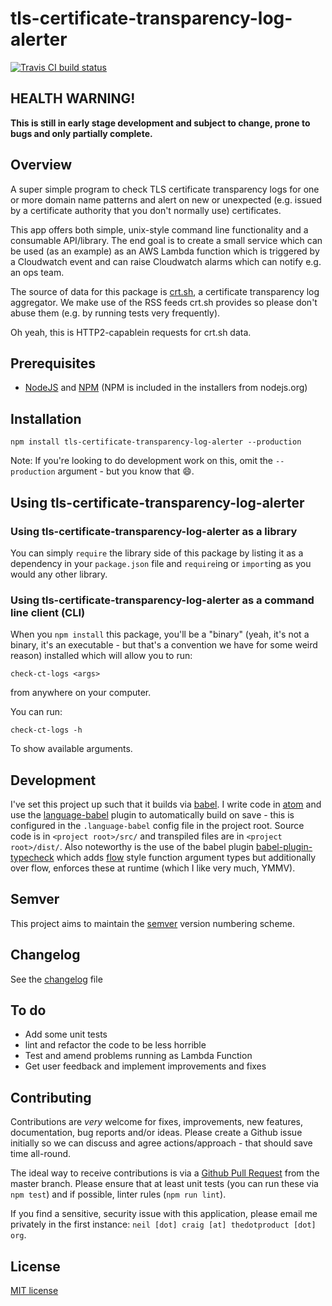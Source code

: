 # tls-certificate-transparency-log-alerter

[![Travis CI build status](https://travis-ci.org/neilstuartcraig/tls-certificate-transparency-log-alerter.svg)](https://travis-ci.org/neilstuartcraig/tls-certificate-transparency-log-alerter)

## HEALTH WARNING!
**This is still in early stage development and subject to change, prone to bugs and only partially complete.**

## Overview
A super simple program to check TLS certificate transparency logs for one or more domain name patterns and alert on new or unexpected (e.g. issued by a certificate authority that you don't normally use) certificates.

This app offers both simple, unix-style command line functionality and a consumable API/library. The end goal is to create a small service which can be used (as an example) as an AWS Lambda function which is triggered by a Cloudwatch event and can raise Cloudwatch alarms which can notify e.g. an ops team.

The source of data for this package is [crt.sh](https://crt.sh), a certificate transparency log aggregator. We make use of the RSS feeds crt.sh provides so please don't abuse them (e.g. by running tests very frequently).

Oh yeah, this is HTTP2-capablein requests for crt.sh data.


## Prerequisites

* [NodeJS](https://nodejs.org/) and [NPM](https://www.npmjs.com/) (NPM is included in the installers from nodejs.org)


## Installation

```
npm install tls-certificate-transparency-log-alerter --production
```

Note: If you're looking to do development work on this, omit the `--production` argument - but you know that :smile:.

## Using tls-certificate-transparency-log-alerter

### Using tls-certificate-transparency-log-alerter as a library
You can simply `require` the library side of this package by listing it as a dependency in your `package.json` file and `require`ing or `import`ing as you would any other library.

### Using tls-certificate-transparency-log-alerter as a command line client (CLI)
When you `npm install` this package, you'll be a "binary" (yeah, it's not a binary, it's an executable - but that's a convention we have for some weird reason) installed which will allow you to run:

```
check-ct-logs <args>
```

from anywhere on your computer.

You can run:

```
check-ct-logs -h
```

To show available arguments.


## Development
I've set this project up such that it builds via [babel](https://babeljs.io/). I write code in [atom](https://atom.io/) and use the [language-babel](https://atom.io/packages/language-babel) plugin to automatically build on save - this is configured in the `.language-babel` config file in the project root. Source code is in `<project root>/src/` and transpiled files are in `<project root>/dist/`. Also noteworthy is the use of the babel plugin [babel-plugin-typecheck](https://github.com/codemix/babel-plugin-typecheck) which adds [flow](https://flowtype.org/) style function argument types but additionally over flow, enforces these at runtime (which I like very much, YMMV).


## Semver
This project aims to maintain the [semver](http://semver.org/) version numbering scheme.


## Changelog
See the [changelog](./changelog.md) file


## To do
* Add some unit tests
* lint and refactor the code to be less horrible
* Test and amend problems running as Lambda Function
* Get user feedback and implement improvements and fixes


## Contributing
Contributions are *very* welcome for fixes, improvements, new features, documentation, bug reports and/or ideas. Please create a Github issue initially so we can discuss and agree actions/approach - that should save time all-round.

The ideal way to receive contributions is via a [Github Pull Request](https://help.github.com/articles/using-pull-requests/) from the master branch. Please ensure that at least unit tests (you can run these via `npm test`) and if possible, linter rules (`npm run lint`).

If you find a sensitive, security issue with this application, please email me privately in the first instance: `neil [dot] craig [at] thedotproduct [dot] org`.


## License
[MIT license](./license.md)
